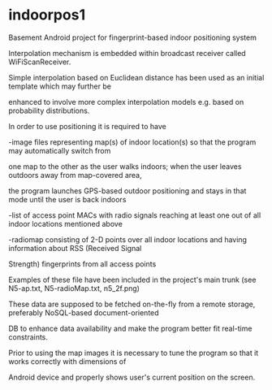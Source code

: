 indoorpos1
==========

Basement Android project for fingerprint-based indoor positioning system

Interpolation mechanism is embedded within broadcast receiver called WiFiScanReceiver.

Simple interpolation based on Euclidean distance has been used as an initial template which may further be

enhanced to involve more complex interpolation models e.g. based on probability distributions.

In order to use positioning it is required to have 

-image files representing map(s) of indoor location(s) so that the program may automatically switch from 

 one map to the other as the user walks indoors; when the user leaves outdoors away from map-covered area,
 
 the  program launches GPS-based outdoor positioning and stays in that mode until the user is back indoors
 
-list of access point MACs with radio signals reaching at least one out of all indoor locations mentioned above

-radiomap consisting of 2-D points over all indoor locations and having information about RSS (Received Signal
 
 Strength) fingerprints from all access points 
 
Examples of these file have been included in the project's main trunk (see N5-ap.txt, N5-radioMap.txt, n5_2f.png)

These data are supposed to be fetched on-the-fly from a remote storage, preferably NoSQL-based document-oriented

DB to enhance data availability and make the program better fit real-time constraints.

Prior to using the map images it is necessary to tune the program so that it works correctly with dimensions of 

Android device and properly shows user's current position on the screen.

